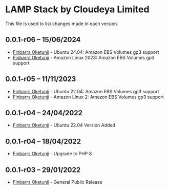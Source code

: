 LAMP Stack by Cloudeya Limited
==============================

This file is used to list changes made in each version.

0.0.1-r06 – 15/06/2024
-----
- [Finbarrs Oketunji](https://finbarrs.eu) - Ubuntu 24.04: Amazon EBS Volumes gp3 support
- [Finbarrs Oketunji](https://finbarrs.eu) - Amazon Linux 2023: Amazon EBS Volumes gp3 support

0.0.1-r05 – 11/11/2023
-----
- [Finbarrs Oketunji](https://finbarrs.eu) - Ubuntu 22.04: Amazon EBS Volumes gp3 support
- [Finbarrs Oketunji](https://finbarrs.eu) - Amazon Linux 2: Amazon EBS Volumes gp3 support

0.0.1-r04 – 24/04/2022
-----
- [Finbarrs Oketunji](https://finbarrs.eu) - Ubuntu 22.04 Version Added

0.0.1-r04 – 18/04/2022
-----
- [Finbarrs Oketunji](https://finbarrs.eu) - Upgrade to PHP 8

0.0.1-r03 – 29/01/2022
-----
- [Finbarrs Oketunji](https://finbarrs.eu) - General Public Release
